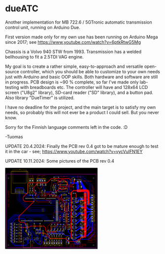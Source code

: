 # dueATC

Another implementation for MB 722.6 / 5GTronic automatic transmission control unit, running on Arduino Due.

First version made only for my own use has been running on Arduino Mega since 2017; see https://www.youtube.com/watch?v=6ptkRtwG5Mg

Chassis is a Volvo 940 STW from 1993. Transmission has a welded bellhousing to fit a 2.5TDI VAG engine.

My goal is to create a rather simple, easy-to-approach and versatile open-source controller, which you should be able to customize to your own needs just with Arduino and basic OOP skills.
Both hardware and software are still in progress. PCB design is ~90 % complete, so far I've made only lab-testing with breadboards etc.
The controller will have and 128x64 LCD screen ("U8g2" library), SD-card reader ("SD" library), and a button pad. Also library "DueTimer" is utilized.

I have no deadline for the project, and the main target is to satisfy my own needs, so probably this will not ever be a product I could sell. But you never know.

Sorry for the Finnish language comments left in the code. :D

-Tuomas

UPDATE 20.4.2024:
Finally the PCB rev 0.4 got to be mature enough to test it in the car - see;
https://www.youtube.com/watch?v=vycVulFN1EY

UPDATE 10.11.2024:
Some pictures of the PCB rev 0.4

<img src="PCB/PCB rev 0.4/layout.png" width="300" />
